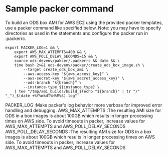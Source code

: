 # Sample packer command
To build an ODS box AMI for AWS EC2 using the provided packer templates, use a packer command like specified below. Note: you may have to specify directories as used in the statements and configure the packer run in .packerrc.
```
export PACKER_LOG=1 && \
    export AWS_MAX_ATTEMPTS=400 && \
    export AWS_POLL_DELAY_SECONDS=15 && \
    source ods-devenv/pakcer/.packerrc && date && \
    time bash 2>&1 ods-devenv/packer/create_ods_box_image.sh \
        --target create_ods_box_ami \
        --aws-access-key "${aws_access_key}" \
        --aws-secret-key "${aws_secret_access_key}" \
        --ods-branch "${branch}" \
        --instance-type ${instance_type} \
    | tee "/tmp/ami_builds/build_$(echo "${branch}" | tr "/" "_")_$(date +%Y%m%dT%H%M%S).log"'
```
PACKER_LOG
:Make packer's log behavior more verbose for improved error handling and debugging.
AWS_MAX_ATTEMPTS
:The resulting AMI size for ODS in a box images is about 100GB which results in longer processing times on AWS side. To avoid timeouts in packer, increase values for AWS_MAX_ATTEMPTS and AWS_POLL_DELAY_SECONDS
AWS_POLL_DELAY_SECONDS
:The resulting AMI size for ODS in a box images is about 100GB which results in longer processing times on AWS side. To avoid timeouts in packer, increase values for AWS_MAX_ATTEMPTS and AWS_POLL_DELAY_SECONDS
